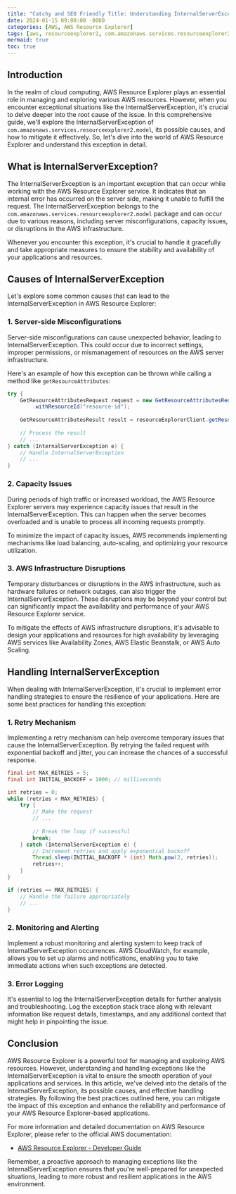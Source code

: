 ```yaml
---
title: "Catchy and SEO Friendly Title: Understanding InternalServerException in AWS Resource Explorer"
date: 2024-01-15 09:00:00 -0000
categories: [AWS, AWS Resource Explorer]
tags: [aws, resourceexplorer2, com.amazonaws.services.resourceexplorer2.model]
mermaid: true
toc: true
---
```



## Introduction

In the realm of cloud computing, AWS Resource Explorer plays an essential role in managing and exploring various AWS resources. However, when you encounter exceptional situations like the InternalServerException, it's crucial to delve deeper into the root cause of the issue. In this comprehensive guide, we'll explore the InternalServerException of `com.amazonaws.services.resourceexplorer2.model`, its possible causes, and how to mitigate it effectively. So, let's dive into the world of AWS Resource Explorer and understand this exception in detail.

## What is InternalServerException?

The InternalServerException is an important exception that can occur while working with the AWS Resource Explorer service. It indicates that an internal error has occurred on the server side, making it unable to fulfill the request. The InternalServerException belongs to the `com.amazonaws.services.resourceexplorer2.model` package and can occur due to various reasons, including server misconfigurations, capacity issues, or disruptions in the AWS infrastructure.

Whenever you encounter this exception, it's crucial to handle it gracefully and take appropriate measures to ensure the stability and availability of your applications and resources.

## Causes of InternalServerException

Let's explore some common causes that can lead to the InternalServerException in AWS Resource Explorer:

### 1. Server-side Misconfigurations

Server-side misconfigurations can cause unexpected behavior, leading to InternalServerException. This could occur due to incorrect settings, improper permissions, or mismanagement of resources on the AWS server infrastructure.

Here's an example of how this exception can be thrown while calling a method like `getResourceAttributes`:

```java
try {
    GetResourceAttributesRequest request = new GetResourceAttributesRequest()
        .withResourceId("resource-id");
    
    GetResourceAttributesResult result = resourceExplorerClient.getResourceAttributes(request);
    
    // Process the result
    // ...
} catch (InternalServerException e) {
    // Handle InternalServerException
    // ...
}
```

### 2. Capacity Issues

During periods of high traffic or increased workload, the AWS Resource Explorer servers may experience capacity issues that result in the InternalServerException. This can happen when the server becomes overloaded and is unable to process all incoming requests promptly.

To minimize the impact of capacity issues, AWS recommends implementing mechanisms like load balancing, auto-scaling, and optimizing your resource utilization.

### 3. AWS Infrastructure Disruptions

Temporary disturbances or disruptions in the AWS infrastructure, such as hardware failures or network outages, can also trigger the InternalServerException. These disruptions may be beyond your control but can significantly impact the availability and performance of your AWS Resource Explorer service.

To mitigate the effects of AWS infrastructure disruptions, it's advisable to design your applications and resources for high availability by leveraging AWS services like Availability Zones, AWS Elastic Beanstalk, or AWS Auto Scaling.

## Handling InternalServerException

When dealing with InternalServerException, it's crucial to implement error handling strategies to ensure the resilience of your applications. Here are some best practices for handling this exception:

### 1. Retry Mechanism

Implementing a retry mechanism can help overcome temporary issues that cause the InternalServerException. By retrying the failed request with exponential backoff and jitter, you can increase the chances of a successful response.

```java
final int MAX_RETRIES = 5;
final int INITIAL_BACKOFF = 1000; // milliseconds

int retries = 0;
while (retries < MAX_RETRIES) {
    try {
        // Make the request
        // ...
        
        // Break the loop if successful
        break;
    } catch (InternalServerException e) {
        // Increment retries and apply exponential backoff
        Thread.sleep(INITIAL_BACKOFF * (int) Math.pow(2, retries));
        retries++;
    }
}

if (retries == MAX_RETRIES) {
    // Handle the failure appropriately
    // ...
}
```

### 2. Monitoring and Alerting

Implement a robust monitoring and alerting system to keep track of InternalServerException occurrences. AWS CloudWatch, for example, allows you to set up alarms and notifications, enabling you to take immediate actions when such exceptions are detected.

### 3. Error Logging

It's essential to log the InternalServerException details for further analysis and troubleshooting. Log the exception stack trace along with relevant information like request details, timestamps, and any additional context that might help in pinpointing the issue.

## Conclusion

AWS Resource Explorer is a powerful tool for managing and exploring AWS resources. However, understanding and handling exceptions like the InternalServerException is vital to ensure the smooth operation of your applications and services. In this article, we've delved into the details of the InternalServerException, its possible causes, and effective handling strategies. By following the best practices outlined here, you can mitigate the impact of this exception and enhance the reliability and performance of your AWS Resource Explorer-based applications.

For more information and detailed documentation on AWS Resource Explorer, please refer to the official AWS documentation:

- [AWS Resource Explorer - Developer Guide](https://docs.aws.amazon.com/resource-explorer/latest/dg/what-is.html)

Remember, a proactive approach to managing exceptions like the InternalServerException ensures that you're well-prepared for unexpected situations, leading to more robust and resilient applications in the AWS environment.